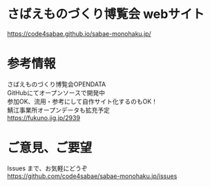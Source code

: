 # さばえものづくり博覧会 webサイト
https://code4sabae.github.io/sabae-monohaku.jp/  

# 参考情報
さばえものづくり博覧会OPENDATA  
GitHubにてオープンソースで開発中  
参加OK、流用・参考にして自作サイト化するのもOK！  
鯖江事業所オープンデータも拡充予定  
https://fukuno.jig.jp/2939  

# ご意見、ご要望
Issues まで、お気軽にどうぞ  
https://github.com/code4sabae/sabae-monohaku.jp/issues  

